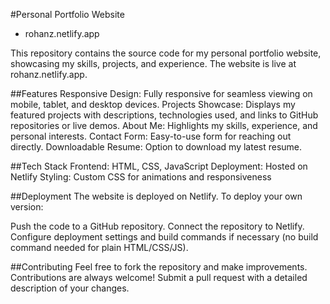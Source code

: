#Personal Portfolio Website
- rohanz.netlify.app

This repository contains the source code for my personal portfolio website, showcasing my skills, projects, and experience. The website is live at rohanz.netlify.app.

##Features
Responsive Design: Fully responsive for seamless viewing on mobile, tablet, and desktop devices.
Projects Showcase: Displays my featured projects with descriptions, technologies used, and links to GitHub repositories or live demos.
About Me: Highlights my skills, experience, and personal interests.
Contact Form: Easy-to-use form for reaching out directly.
Downloadable Resume: Option to download my latest resume.

##Tech Stack
Frontend: HTML, CSS, JavaScript
Deployment: Hosted on Netlify
Styling: Custom CSS for animations and responsiveness

##Deployment
The website is deployed on Netlify. To deploy your own version:

Push the code to a GitHub repository.
Connect the repository to Netlify.
Configure deployment settings and build commands if necessary (no build command needed for plain HTML/CSS/JS).

##Contributing
Feel free to fork the repository and make improvements. Contributions are always welcome! Submit a pull request with a detailed description of your changes.

